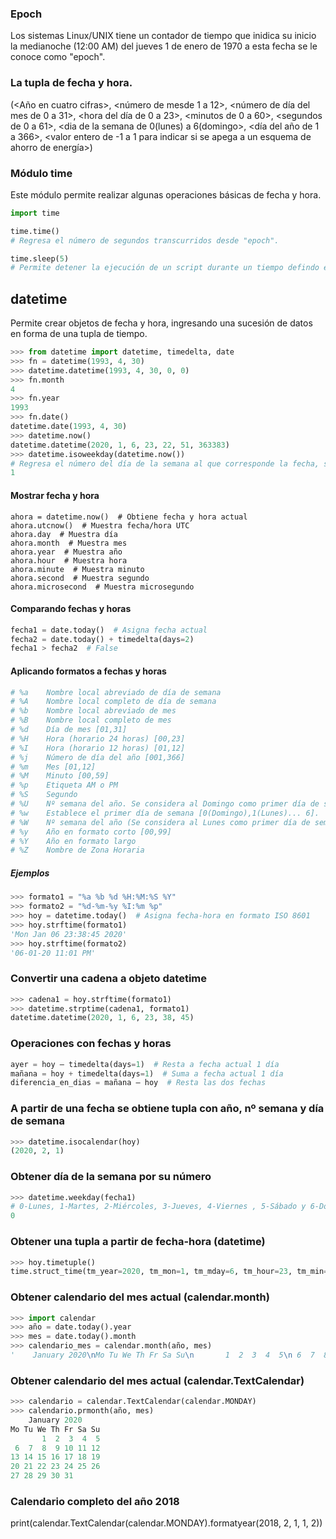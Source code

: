### Epoch
Los sistemas Linux/UNIX tiene un contador de tiempo que inidica su inicio la medianoche (12:00 AM) del jueves 1 de enero de 1970 a esta fecha se le conoce como "epoch".

### La tupla de fecha y hora.
(<Año en cuatro cifras>, <número de mesde 1 a 12>, <número de día del mes de 0 a 31>, <hora del día de 0 a 23>,  <minutos de 0 a 60>, <segundos de 0 a 61>, <dia de la semana de 0(lunes) a 6(domingo>, <día del año de 1 a 366>, <valor entero de -1 a 1 para indicar si se apega a un esquema de ahorro de energía>)

### Módulo time
Este módulo permite realizar algunas operaciones básicas de fecha y hora.
```python
import time

time.time()
# Regresa el número de segundos transcurridos desde "epoch".

time.sleep(5)
# Permite detener la ejecución de un script durante un tiempo defindo en segundos.
```

## datetime
Permite crear objetos de fecha y hora, ingresando una sucesión de datos en forma de una tupla de tiempo.
```python
>>> from datetime import datetime, timedelta, date
>>> fn = datetime(1993, 4, 30)
>>> datetime.datetime(1993, 4, 30, 0, 0)
>>> fn.month
4
>>> fn.year
1993
>>> fn.date()
datetime.date(1993, 4, 30)
>>> datetime.now()
datetime.datetime(2020, 1, 6, 23, 22, 51, 363383)
>>> datetime.isoweekday(datetime.now())
# Regresa el número del día de la semana al que corresponde la fecha, siendo 1= lunes y así sucesivamente hasta 7= domingo.
1
```

#### Mostrar fecha y hora
```
ahora = datetime.now()  # Obtiene fecha y hora actual
ahora.utcnow()  # Muestra fecha/hora UTC
ahora.day  # Muestra día
ahora.month  # Muestra mes
ahora.year  # Muestra año
ahora.hour  # Muestra hora
ahora.minute  # Muestra minuto
ahora.second  # Muestra segundo
ahora.microsecond  # Muestra microsegundo
```

#### Comparando fechas y horas
```python
fecha1 = date.today()  # Asigna fecha actual
fecha2 = date.today() + timedelta(days=2)
fecha1 > fecha2  # False
```

#### Aplicando formatos a fechas y horas
```python
# %a 	Nombre local abreviado de día de semana
# %A 	Nombre local completo de día de semana
# %b 	Nombre local abreviado de mes
# %B 	Nombre local completo de mes
# %d 	Día de mes [01,31]
# %H 	Hora (horario 24 horas) [00,23]
# %I 	Hora (horario 12 horas) [01,12]
# %j 	Número de día del año [001,366]
# %m 	Mes [01,12]
# %M 	Minuto [00,59]
# %p 	Etiqueta AM o PM
# %S 	Segundo
# %U 	Nº semana del año. Se considera al Domingo como primer día de semana [00,53]
# %w 	Establece el primer día de semana [0(Domingo),1(Lunes)... 6].
# %W 	Nº semana del año (Se considera al Lunes como primer día de semana) [00,53]
# %y 	Año en formato corto [00,99]
# %Y 	Año en formato largo
# %Z 	Nombre de Zona Horaria
```
##### Ejemplos
```python
>>> formato1 = "%a %b %d %H:%M:%S %Y"
>>> formato2 = "%d-%m-%y %I:%m %p"
>>> hoy = datetime.today()  # Asigna fecha-hora en formato ISO 8601
>>> hoy.strftime(formato1)
'Mon Jan 06 23:38:45 2020'
>>> hoy.strftime(formato2)  
'06-01-20 11:01 PM'
```

### Convertir una cadena a objeto datetime
```python
>>> cadena1 = hoy.strftime(formato1)
>>> datetime.strptime(cadena1, formato1)
datetime.datetime(2020, 1, 6, 23, 38, 45)
```

### Operaciones con fechas y horas
```python
ayer = hoy – timedelta(days=1)  # Resta a fecha actual 1 día
mañana = hoy + timedelta(days=1)  # Suma a fecha actual 1 día
diferencia_en_dias = mañana – hoy  # Resta las dos fechas
```

### A partir de una fecha se obtiene tupla con año, nº semana y día de semana
```python
>>> datetime.isocalendar(hoy)
(2020, 2, 1)
```

### Obtener día de la semana por su número
```python
>>> datetime.weekday(fecha1)
# 0-Lunes, 1-Martes, 2-Miércoles, 3-Jueves, 4-Viernes , 5-Sábado y 6-Domingo
0
```

### Obtener una tupla a partir de fecha-hora (datetime)
```python
>>> hoy.timetuple()
time.struct_time(tm_year=2020, tm_mon=1, tm_mday=6, tm_hour=23, tm_min=38, tm_sec=45, tm_wday=0, tm_yday=6, tm_isdst=-1)
```

### Obtener calendario del mes actual (calendar.month)
```python
>>> import calendar
>>> año = date.today().year 
>>> mes = date.today().month
>>> calendario_mes = calendar.month(año, mes)
'    January 2020\nMo Tu We Th Fr Sa Su\n       1  2  3  4  5\n 6  7  8  9 10 11 12\n13 14 15 16 17 18 19\n20 21 22 23 24 25 26\n27 28 29 30 31\n'
```

### Obtener calendario del mes actual (calendar.TextCalendar)
```python
>>> calendario = calendar.TextCalendar(calendar.MONDAY)
>>> calendario.prmonth(año, mes)
    January 2020
Mo Tu We Th Fr Sa Su
       1  2  3  4  5
 6  7  8  9 10 11 12
13 14 15 16 17 18 19
20 21 22 23 24 25 26
27 28 29 30 31
```

### Calendario completo del año 2018
print(calendar.TextCalendar(calendar.MONDAY).formatyear(2018, 2, 1, 1, 2))
